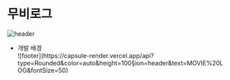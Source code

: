 # 무비로그
![header](https://capsule-render.vercel.app/api?type=Rounded&color=auto&height=100&section=header&text=MOVIE%20LOG&fontSize=50)

<ul>
  <li>개발 배경</li>
![footer](https://capsule-render.vercel.app/api?type=Rounded&color=auto&height=100&section=header&text=MOVIE%20LOG&fontSize=50)
